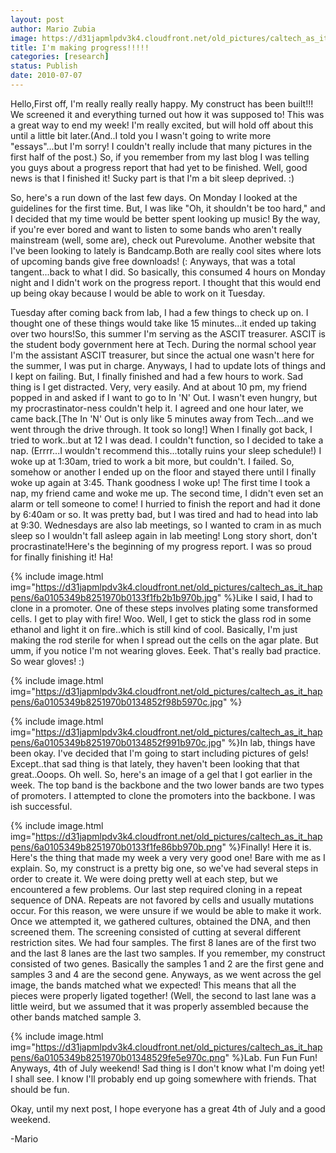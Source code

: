 ```yaml
---
layout: post
author: Mario Zubia
image: https://d31japmlpdv3k4.cloudfront.net/old_pictures/caltech_as_it_happens/6a0105349b8251970b0133f206c3cd970b.png
title: I'm making progress!!!!! 
categories: [research]
status: Publish
date: 2010-07-07
---
```



Hello,First off, I'm really really really happy. My construct has been built!!! We screened it and everything turned out how it was supposed to! This was a great way to end my week! I'm really excited, but will hold off about this until a little bit later.(And..I told you I wasn't going to write more "essays"...but I'm sorry! I couldn't really include that many pictures in the first half of the post.)
So, if you remember from my last blog I was telling you guys about a progress report that had yet to be finished. Well, good news is that I finished it! Sucky part is that I'm a bit sleep deprived. :)

So, here's a run down of the last few days. On Monday I looked at the guidelines for the first time. But, I was like "Oh, it shouldn't be too hard," and I decided that my time would be better spent looking up music! By the way, if you're ever bored and want to listen to some bands who aren't really mainstream (well, some are), check out Purevolume. Another website that I've been looking to lately is Bandcamp.Both are really cool sites where lots of upcoming bands give free downloads! (: Anyways, that was a total tangent...back to what I did. So basically, this consumed 4 hours on Monday night and I didn't work on the progress report. I thought that this would end up being okay because I would be able to work on it Tuesday.

Tuesday after coming back from lab, I had a few things to check up on. I thought one of these things would take like 15 minutes...it ended up taking over two hours!So, this summer I'm serving as the ASCIT treasurer. ASCIT is the student body government here at Tech. During the normal school year I'm the assistant ASCIT treasurer, but since the actual one wasn't here for the summer, I was put in charge. Anyways, I had to update lots of things and I kept on failing. But, I finally finished and had a few hours to work. Sad thing is I get distracted. Very, very easily. And at about 10 pm, my friend popped in and asked if I want to go to In 'N' Out. I wasn't even hungry, but my procrastinator-ness couldn't help it. I agreed and one hour later, we came back.[The In 'N' Out is only like 5 minutes away from Tech...and we went through the drive through. It took so long!] When I finally got back, I tried to work..but at 12 I was dead. I couldn't function, so I decided to take a nap. (Errrr...I wouldn't recommend this...totally ruins your sleep schedule!) I woke up at 1:30am, tried to work a bit more, but couldn't. I failed. So, somehow or another I ended up on the floor and stayed there until I finally woke up again at 3:45. Thank goodness I woke up! The first time I took a nap, my friend came and woke me up. The second time, I didn't even set an alarm or tell someone to come! I hurried to finish the report and had it done by 6:40am or so. It was pretty bad, but I was tired and had to head into lab at 9:30. Wednesdays are also lab meetings, so I wanted to cram in as much sleep so I wouldn't fall asleep again in lab meeting! Long story short, don't procrastinate!Here's the beginning of my progress report. I was so proud for finally finishing it! Ha!

{% include image.html img="https://d31japmlpdv3k4.cloudfront.net/old_pictures/caltech_as_it_happens/6a0105349b8251970b0133f1fb2b1b970b.jpg" %}Like I said, I had to clone in a promoter. One of these steps involves plating some transformed cells. I get to play with fire! Woo. Well, I get to stick the glass rod in some ethanol and light it on fire..which is still kind of cool. Basically, I'm just making the rod sterile for when I spread out the cells on the agar plate. But umm, if you notice I'm not wearing gloves. Eeek. That's really bad practice. So wear gloves! :)


{% include image.html img="https://d31japmlpdv3k4.cloudfront.net/old_pictures/caltech_as_it_happens/6a0105349b8251970b0134852f98b5970c.jpg" %}

{% include image.html img="https://d31japmlpdv3k4.cloudfront.net/old_pictures/caltech_as_it_happens/6a0105349b8251970b0134852f991b970c.jpg" %}In lab, things have been okay. I've decided that I'm going to start including pictures of gels! Except..that sad thing is that lately, they haven't been looking that that great..Ooops. Oh well. So, here's an image of a gel that I got earlier in the week. The top band is the backbone and the two lower bands are two types of promoters. I attempted to clone the promoters into the backbone. I was ish successful.


{% include image.html img="https://d31japmlpdv3k4.cloudfront.net/old_pictures/caltech_as_it_happens/6a0105349b8251970b0133f1fe86bb970b.png" %}Finally! Here it is. Here's the thing that made my week a very very good one! Bare with me as I explain. So, my construct is a pretty big one, so we've had several steps in order to create it. We were doing pretty well at each step, but we encountered a few problems. Our last step required cloning in a repeat sequence of DNA. Repeats are not favored by cells and usually mutations occur. For this reason, we were unsure if we would be able to make it work. Once we attempted it, we gathered cultures, obtained the DNA, and then screened them. The screening consisted of cutting at several different restriction sites. We had four samples. The first 8 lanes are of the first two and the last 8 lanes are the last two samples. If you remember, my construct consisted of two genes. Basically the samples 1 and 2 are the first gene and samples 3 and 4 are the second gene. Anyways, as we went across the gel image, the bands matched what we expected! This means that all the pieces were properly ligated together! (Well, the second to last lane was a little weird, but we assumed that it was properly assembled because the other bands matched sample 3.


{% include image.html img="https://d31japmlpdv3k4.cloudfront.net/old_pictures/caltech_as_it_happens/6a0105349b8251970b01348529fe5e970c.png" %}Lab. Fun Fun Fun! Anyways, 4th of July weekend! Sad thing is I don't know what I'm doing yet! I shall see. I know I'll probably end up going somewhere with friends. That should be fun.

Okay, until my next post, I hope everyone has a great 4th of July and a good weekend.

-Mario 

